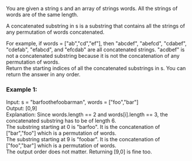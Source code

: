 You are given a string s and an array of strings words. All the strings of words are of the same length.<br/>

A concatenated substring in s is a substring that contains all the strings of any permutation of words concatenated.<br/>

For example, if words = ["ab","cd","ef"], then "abcdef", "abefcd", "cdabef", "cdefab", "efabcd", and "efcdab" are all concatenated strings. "acdbef" is not a concatenated substring because it is not the concatenation of any permutation of words.<br/>
Return the starting indices of all the concatenated substrings in s. You can return the answer in any order.<br/>

 

### Example 1:

Input: s = "barfoothefoobarman", words = ["foo","bar"]<br/>
Output: [0,9]<br/>
Explanation: Since words.length == 2 and words[i].length == 3, the concatenated substring has to be of length 6.<br/>
The substring starting at 0 is "barfoo". It is the concatenation of ["bar","foo"] which is a permutation of words.<br/>
The substring starting at 9 is "foobar". It is the concatenation of ["foo","bar"] which is a permutation of words.<br/>
The output order does not matter. Returning [9,0] is fine too.<br/>